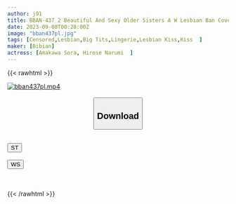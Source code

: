 ```yaml
---
author: j91
title: BBAN-437 2 Beautiful And Sexy Older Sisters A W Lesbian Ban Covered With Lesbian Kisses Is Too Erotic And Ascension Confirmed Special! Moreover, Serious Best Friend Sora Amakawa Narumi Hirose
date: 2023-09-08T00:28:00Z
image: "bban437pl.jpg"
tags: [Censored,Lesbian,Big Tits,Lingerie,Lesbian Kiss,Kiss	 ]
maker: [Bibian]
actress: [Amakawa Sora, Hirose Narumi  ]
---
```



{{< rawhtml >}}

<div class="video" data-videoid="gawDkDxWoQUGPk">
    <a href="javascript:;">
        <img src="https://my.j91.asia/posts/bban437pl/bban437pl.jpg" width="WIDTH" height="HEIGHT" alt="bban437pl.mp4" loading="lazy">
    </a>
</div>

<script type="text/javascript" src="https://j91.asia/asset/on-demand-st.js"></script>

<br>
  <link rel="stylesheet" href="https://j91.asia/asset/bs5.css">
  
  <center>
  <button class="btn btn-primary" type="button" data-bs-toggle="collapse" data-bs-target=".multi-collapse" aria-expanded="false" aria-controls="multiCollapseExample1 multiCollapseExample2"><h2>Download</h2></button></center>
</p>
<div class="row">
  <div class="col">
    <div class="collapse multi-collapse" id="multiCollapseExample1">
      <div class="card card-body">
	      	      <br>
<div class="buttons">  
<a href="https://streamtape.to/v/gawDkDxWoQUGPk"><button class="btn-hover color-3"><i class="fa fa-download"></i> ST</button></a></div>
    </div>
  </div>
</div>
  <div class="col">
    <div class="collapse multi-collapse" id="multiCollapseExample2">
      <div class="card card-body">
	      <br>
<div class="buttons">
    <a href="https://wolfstream.tv/7z3chgs0yxco"><button class="btn-hover color-9"><i class="fa fa-download"></i> WS</button></a></div>
<br><br>
      </div>
    </div>
  </div>
</div>

{{< /rawhtml >}}
